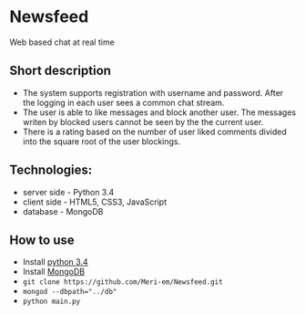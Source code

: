 # Newsfeed

Web based chat at real time

## Short description

- The system supports registration with username and password. After the logging in each user sees a common chat stream. 
- The user is able to like messages and block another user. The messages writen by blocked users cannot be seen by the the current user. 
- There is a rating based on the number of user liked comments divided into the square root of the user blockings.

## Technologies:

- server side - Python 3.4
- client side - HTML5, CSS3, JavaScript
- database - MongoDB

## How to use
- Install [python 3.4](https://www.python.org/download/releases/3.4.0/)
- Install [MongoDB](http://docs.mongodb.org/manual/installation/)
- `git clone https://github.com/Meri-em/Newsfeed.git`
- `mongod --dbpath="../db"`
- `python main.py`
